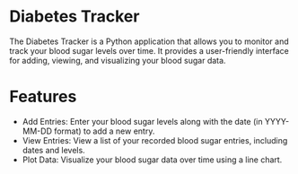 # Diabetes Tracker
The Diabetes Tracker is a Python application that allows you to monitor and track your blood sugar levels over time. It provides a user-friendly interface for adding, viewing, and visualizing your blood sugar data.

# Features
* Add Entries: Enter your blood sugar levels along with the date (in YYYY-MM-DD format) to add a new entry.
* View Entries: View a list of your recorded blood sugar entries, including dates and levels.
* Plot Data: Visualize your blood sugar data over time using a line chart.
